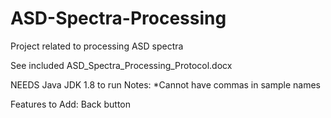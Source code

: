 # ASD-Spectra-Processing
Project related to processing ASD spectra 

See included ASD_Spectra_Processing_Protocol.docx

NEEDS Java JDK 1.8 to run
Notes:
*Cannot have commas in sample names

Features to Add:
Back button